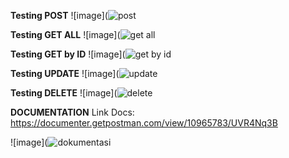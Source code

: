 **Testing POST**
![image](![post](https://user-images.githubusercontent.com/54301349/145609896-6b60b757-8a23-4d1a-bd3b-a3bca9f7df3c.JPG)

**Testing GET ALL**
![image](![get all](https://user-images.githubusercontent.com/54301349/145609955-5d0161e0-c2d8-4868-a961-bb1a964d376d.JPG)

**Testing GET by ID**
![image](![get by id](https://user-images.githubusercontent.com/54301349/145610016-1c06f527-2333-4f4f-a4d3-27338ffc2aa0.JPG)

**Testing UPDATE**
![image](![update](https://user-images.githubusercontent.com/54301349/145610088-76eabd04-d28a-44c4-89b9-a41b03a6433d.JPG)

**Testing DELETE**
![image](![delete](https://user-images.githubusercontent.com/54301349/145610103-6c862f3f-2548-4ab6-a188-c098cf8a5e13.JPG)

**DOCUMENTATION**
Link Docs: https://documenter.getpostman.com/view/10965783/UVR4Nq3B

![image](![dokumentasi](https://user-images.githubusercontent.com/54301349/145610115-f9b32e45-2c6f-4805-bf76-982a8fb6c774.JPG)

